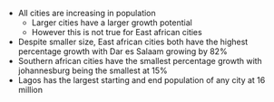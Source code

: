 - All cities are increasing in population
    - Larger cities have a larger growth potential
    - However this is not true for East african cities
- Despite smaller size, East african cities both have the highest percentage growth with Dar es Salaam growing by 82%
- Southern african cities have the smallest percentage growth with johannesburg being the smallest at 15%
- Lagos has the largest starting and end population of any city at 16 million